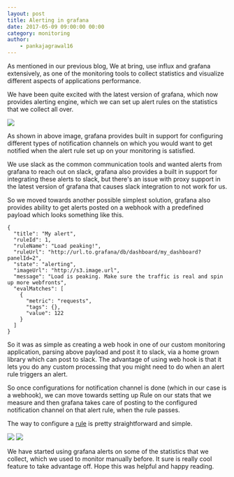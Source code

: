 ```yaml
---
layout: post
title: Alerting in grafana
date: 2017-05-09 09:00:00 00:00
category: monitoring
author:
    - pankajagrawal16
---
```


As mentioned in our previous blog, We at bring, use influx and grafana extensively, as one of the monitoring tools to collect statistics and visualize different aspects of applications performance.

We have been quite excited with the latest version of grafana, which now provides alerting engine, which we can set up alert rules on the statistics that we collect all over. 

<img src="{{ site.baseurl }}/img/grafana-notification-channels.png" />

As shown in above image, grafana provides built in support for configuring different types of notification channels on which you would want to get notified when the alert rule set up on your monitoring is satisfied.

We use slack as the common communication tools and wanted alerts from grafana to reach out on slack, grafana also provides a built in support for integrating these alerts to slack, but there's an issue with proxy support in the latest version of grafana that causes slack integration to not work for us.

So we moved towards another possible simplest solution, grafana also provides ability to get alerts posted on a webhook with a predefined payload which looks something like this.

```
{
  "title": "My alert",
  "ruleId": 1,
  "ruleName": "Load peaking!",
  "ruleUrl": "http://url.to.grafana/db/dashboard/my_dashboard?panelId=2",
  "state": "alerting",
  "imageUrl": "http://s3.image.url",
  "message": "Load is peaking. Make sure the traffic is real and spin up more webfronts",
  "evalMatches": [
    {
      "metric": "requests",
      "tags": {},
      "value": 122
    }
  ]
}

```

So it was as simple as creating a web hook in one of our custom monitoring application,  parsing above payload and post it to slack, via a home grown library which can post to slack. The advantage of using web hook is that it lets you do any custom processing that you might need to do when an alert rule triggers an alert.

So once configurations for notification channel is done (which in our case is a webhook), we can move towards setting up Rule on our stats that we measure and then grafana takes care of posting to the configured notification channel on that alert rule, when the rule passes.

The way to configure a [rule](http://docs.grafana.org/alerting/rules/) is pretty straightforward and simple. 

<img src="{{ site.baseurl }}/img/configure-grafana-alert.png" />

<img src="{{ site.baseurl }}/img/configure-notification-channel-on-alert.png" />

We have started using grafana alerts on some of the statistics that we collect, which we used to monitor manually before. It sure is really cool feature to take advantage off. Hope this was helpful and happy reading.


